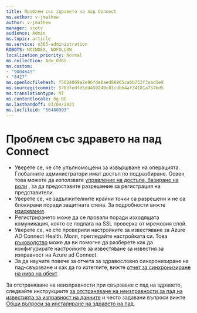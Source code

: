 ```yaml
---
title: Проблем със здравето на пад Connect
ms.author: v-jmathew
author: v-jmathew
manager: scotv
audience: Admin
ms.topic: article
ms.service: o365-administration
ROBOTS: NOINDEX, NOFOLLOW
localization_priority: Normal
ms.collection: Adm_O365
ms.custom:
- "9004649"
- "8427"
ms.openlocfilehash: f5624069a2e96fde8aed08965ca6b753f3aad1e8
ms.sourcegitcommit: 5763fedfd5dd459249c81cdbb4af34181a757bd5
ms.translationtype: MT
ms.contentlocale: bg-BG
ms.lasthandoff: 03/04/2021
ms.locfileid: "50480993"
---
```

# <a name="problem-with-aad-connect-health"></a>Проблем със здравето на пад Connect

- Уверете се, че сте упълномощени за извършване на операцията. Глобалните администратори имат достъп по подразбиране. Освен това можете да използвате [управление на достъпа, базирано на роли](https://docs.microsoft.com/azure/active-directory/connect-health/active-directory-aadconnect-health-operations) , за да предоставите разрешение за регистрация на представители.
- Уверете се, че задължителните крайни точки са разрешени и не са блокирани поради защитната стена. За подробности вижте [изисквания](https://docs.microsoft.com/azure/active-directory/hybrid/how-to-connect-health-agent-install).
- Регистрирането може да се провали поради изходящата комуникация, която се подлага на SSL проверка от мрежовия слой.
- Уверете се, че сте проверили настройките за известяване за Azure AD Connect Health. Моля, прегледайте настройката си. Това [ръководство](https://docs.microsoft.com/azure/active-directory/hybrid/how-to-connect-health-operations) може да ви помогне да разберете как да конфигурирате настройките за известяване за известия за изправност на Azure ad Connect.
- За да научите повече за отчета за здравословно синхронизиране на пад-свързване и как да го изтеглите, вижте [отчет за синхронизиране на ниво на обект](https://docs.microsoft.com/azure/active-directory/hybrid/how-to-connect-health-sync).

За отстраняване на неизправности при свързване с пад на здравето, следвайте инструкциите [за отстраняване на неизправности за пад на известията за изправност на данните](https://docs.microsoft.com/azure/active-directory/hybrid/how-to-connect-health-data-freshness) и често задавани въпроси вижте [Общи въпроси за инсталиране на здравето на пад](https://docs.microsoft.com/azure/active-directory/hybrid/reference-connect-health-faq).

